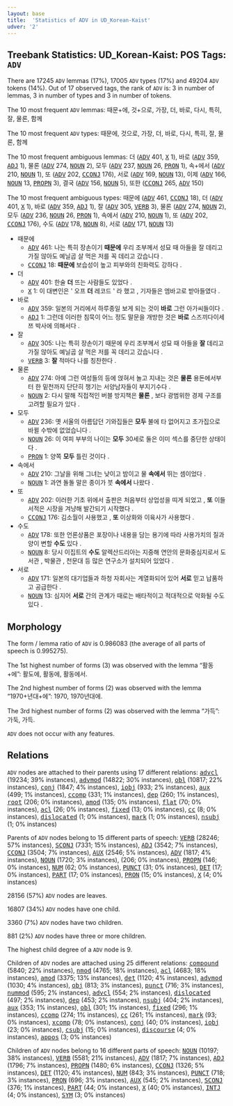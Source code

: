 ```yaml
---
layout: base
title:  'Statistics of ADV in UD_Korean-Kaist'
udver: '2'
---
```


## Treebank Statistics: UD_Korean-Kaist: POS Tags: `ADV`

There are 17245 `ADV` lemmas (17%), 17005 `ADV` types (17%) and 49204 `ADV` tokens (14%).
Out of 17 observed tags, the rank of `ADV` is: 3 in number of lemmas, 3 in number of types and 3 in number of tokens.

The 10 most frequent `ADV` lemmas: 때문+에, 것+으로, 가장, 더, 바로, 다시, 특히, 잘, 물론, 함께

The 10 most frequent `ADV` types:  때문에, 것으로, 가장, 더, 바로, 다시, 특히, 잘, 물론, 함께

The 10 most frequent ambiguous lemmas: 더 (<tt><a href="ko_kaist-pos-ADV.html">ADV</a></tt> 401, <tt><a href="ko_kaist-pos-X.html">X</a></tt> 1), 바로 (<tt><a href="ko_kaist-pos-ADV.html">ADV</a></tt> 359, <tt><a href="ko_kaist-pos-ADJ.html">ADJ</a></tt> 1), 물론 (<tt><a href="ko_kaist-pos-ADV.html">ADV</a></tt> 274, <tt><a href="ko_kaist-pos-NOUN.html">NOUN</a></tt> 2), 모두 (<tt><a href="ko_kaist-pos-ADV.html">ADV</a></tt> 237, <tt><a href="ko_kaist-pos-NOUN.html">NOUN</a></tt> 26, <tt><a href="ko_kaist-pos-PRON.html">PRON</a></tt> 1), 속+에서 (<tt><a href="ko_kaist-pos-ADV.html">ADV</a></tt> 210, <tt><a href="ko_kaist-pos-NOUN.html">NOUN</a></tt> 1), 또 (<tt><a href="ko_kaist-pos-ADV.html">ADV</a></tt> 202, <tt><a href="ko_kaist-pos-CCONJ.html">CCONJ</a></tt> 176), 서로 (<tt><a href="ko_kaist-pos-ADV.html">ADV</a></tt> 169, <tt><a href="ko_kaist-pos-NOUN.html">NOUN</a></tt> 13), 이제 (<tt><a href="ko_kaist-pos-ADV.html">ADV</a></tt> 166, <tt><a href="ko_kaist-pos-NOUN.html">NOUN</a></tt> 13, <tt><a href="ko_kaist-pos-PROPN.html">PROPN</a></tt> 3), 결국 (<tt><a href="ko_kaist-pos-ADV.html">ADV</a></tt> 156, <tt><a href="ko_kaist-pos-NOUN.html">NOUN</a></tt> 5), 또한 (<tt><a href="ko_kaist-pos-CCONJ.html">CCONJ</a></tt> 265, <tt><a href="ko_kaist-pos-ADV.html">ADV</a></tt> 150)

The 10 most frequent ambiguous types:  때문에 (<tt><a href="ko_kaist-pos-ADV.html">ADV</a></tt> 461, <tt><a href="ko_kaist-pos-CCONJ.html">CCONJ</a></tt> 18), 더 (<tt><a href="ko_kaist-pos-ADV.html">ADV</a></tt> 401, <tt><a href="ko_kaist-pos-X.html">X</a></tt> 1), 바로 (<tt><a href="ko_kaist-pos-ADV.html">ADV</a></tt> 359, <tt><a href="ko_kaist-pos-ADJ.html">ADJ</a></tt> 1), 잘 (<tt><a href="ko_kaist-pos-ADV.html">ADV</a></tt> 305, <tt><a href="ko_kaist-pos-VERB.html">VERB</a></tt> 3), 물론 (<tt><a href="ko_kaist-pos-ADV.html">ADV</a></tt> 274, <tt><a href="ko_kaist-pos-NOUN.html">NOUN</a></tt> 2), 모두 (<tt><a href="ko_kaist-pos-ADV.html">ADV</a></tt> 236, <tt><a href="ko_kaist-pos-NOUN.html">NOUN</a></tt> 26, <tt><a href="ko_kaist-pos-PRON.html">PRON</a></tt> 1), 속에서 (<tt><a href="ko_kaist-pos-ADV.html">ADV</a></tt> 210, <tt><a href="ko_kaist-pos-NOUN.html">NOUN</a></tt> 1), 또 (<tt><a href="ko_kaist-pos-ADV.html">ADV</a></tt> 202, <tt><a href="ko_kaist-pos-CCONJ.html">CCONJ</a></tt> 176), 수도 (<tt><a href="ko_kaist-pos-ADV.html">ADV</a></tt> 178, <tt><a href="ko_kaist-pos-NOUN.html">NOUN</a></tt> 8), 서로 (<tt><a href="ko_kaist-pos-ADV.html">ADV</a></tt> 171, <tt><a href="ko_kaist-pos-NOUN.html">NOUN</a></tt> 13)


* 때문에
  * <tt><a href="ko_kaist-pos-ADV.html">ADV</a></tt> 461: 나는 특히 장손이기 <b>때문에</b> 우리 조부께서 성묘 때 아들을 잘 데리고 가질 않아도 예닐곱 살 먹은 저를 꼭 데리고 갔습니다 .
  * <tt><a href="ko_kaist-pos-CCONJ.html">CCONJ</a></tt> 18: <b>때문에</b> 보습성이 높고 피부와의 친화력도 강하다 .
* 더
  * <tt><a href="ko_kaist-pos-ADV.html">ADV</a></tt> 401: 한술 <b>더</b> 뜨는 사람들도 있었다 .
  * <tt><a href="ko_kaist-pos-X.html">X</a></tt> 1: 이 대변인은 ' 오프 <b>더</b> 레코드 ' 라 했고 , 기자들은 엠바고로 받아들였다 .
* 바로
  * <tt><a href="ko_kaist-pos-ADV.html">ADV</a></tt> 359: 일본의 거리에서 하루종일 보게 되는 것이 <b>바로</b> 그런 아가씨들이다 .
  * <tt><a href="ko_kaist-pos-ADJ.html">ADJ</a></tt> 1: 그런데 이러한 침묵이 어느 정도 말문을 개방한 것은 <b>바로</b> 스즈끼다이세쯔 박사에 의해서다 .
* 잘
  * <tt><a href="ko_kaist-pos-ADV.html">ADV</a></tt> 305: 나는 특히 장손이기 때문에 우리 조부께서 성묘 때 아들을 <b>잘</b> 데리고 가질 않아도 예닐곱 살 먹은 저를 꼭 데리고 갔습니다 .
  * <tt><a href="ko_kaist-pos-VERB.html">VERB</a></tt> 3: <b>잘</b> 적마다 나를 칭찬한다 .
* 물론
  * <tt><a href="ko_kaist-pos-ADV.html">ADV</a></tt> 274: 아예 그런 여성들의 등에 얹혀서 놀고 지내는 것은 <b>물론</b> 용돈에서부터 한 밑천까지 단단히 챙기는 서양남자들이 부지기수다 .
  * <tt><a href="ko_kaist-pos-NOUN.html">NOUN</a></tt> 2: 다시 말해 직접적인 버블 방지책은 <b>물론</b> , 보다 광범위한 경제 구조를 고려할 필요가 있다 .
* 모두
  * <tt><a href="ko_kaist-pos-ADV.html">ADV</a></tt> 236: 옛 서울의 아름답던 기와집들은 <b>모두</b> 불에 타 없어지고 초가집으로 바뀔 수밖에 없었습니다 .
  * <tt><a href="ko_kaist-pos-NOUN.html">NOUN</a></tt> 26: 이 여피 부부의 나이는 <b>모두</b> 30세로 둘은 이미 섹스를 중단한 상태이다 .
  * <tt><a href="ko_kaist-pos-PRON.html">PRON</a></tt> 1: 양쪽 <b>모두</b> 틀린 것이다 .
* 속에서
  * <tt><a href="ko_kaist-pos-ADV.html">ADV</a></tt> 210: 그날을 위해 그녀는 낮이고 밤이고 물 <b>속에서</b> 뛰는 셈이었다 .
  * <tt><a href="ko_kaist-pos-NOUN.html">NOUN</a></tt> 1: 과연 돌돌 말은 종이가 붓 <b>속에서</b> 나왔다 .
* 또
  * <tt><a href="ko_kaist-pos-ADV.html">ADV</a></tt> 202: 이러한 기초 위에서 출판은 처음부터 상업성을 띠게 되었고 , <b>또</b> 이들 서적은 시장을 겨냥해 발간되기 시작했다 .
  * <tt><a href="ko_kaist-pos-CCONJ.html">CCONJ</a></tt> 176: 김소월이 사용했고 , <b>또</b> 이상화와 이육사가 사용했다 .
* 수도
  * <tt><a href="ko_kaist-pos-ADV.html">ADV</a></tt> 178: 또한 언론상품은 포장이나 내용을 담는 용기에 따라 사용가치의 질과 양이 변할 <b>수도</b> 있다 .
  * <tt><a href="ko_kaist-pos-NOUN.html">NOUN</a></tt> 8: 당시 이집트의 <b>수도</b> 알렉산드리아는 지중해 연안의 문화중심지로서 도서관 , 박물관 , 천문대 등 많은 연구소가 설치되어 있었다 .
* 서로
  * <tt><a href="ko_kaist-pos-ADV.html">ADV</a></tt> 171: 일본의 대기업들과 하청 자회사는 계열화되어 있어 <b>서로</b> 믿고 납품하고 공급한다 .
  * <tt><a href="ko_kaist-pos-NOUN.html">NOUN</a></tt> 13: 심지어 <b>서로</b> 간의 관계가 때로는 배타적이고 적대적으로 악화될 수도 있다 .

## Morphology

The form / lemma ratio of `ADV` is 0.986083 (the average of all parts of speech is 0.995275).

The 1st highest number of forms (3) was observed with the lemma “활동+에”: 활도에, 활동에, 활동에서.

The 2nd highest number of forms (2) was observed with the lemma “1970+년대+에”: 1970, 1970년대에.

The 3rd highest number of forms (2) was observed with the lemma “가득”: 가둑, 가득.

`ADV` does not occur with any features.


## Relations

`ADV` nodes are attached to their parents using 17 different relations: <tt><a href="ko_kaist-dep-advcl.html">advcl</a></tt> (19234; 39% instances), <tt><a href="ko_kaist-dep-advmod.html">advmod</a></tt> (14822; 30% instances), <tt><a href="ko_kaist-dep-obl.html">obl</a></tt> (10817; 22% instances), <tt><a href="ko_kaist-dep-conj.html">conj</a></tt> (1847; 4% instances), <tt><a href="ko_kaist-dep-iobj.html">iobj</a></tt> (933; 2% instances), <tt><a href="ko_kaist-dep-aux.html">aux</a></tt> (499; 1% instances), <tt><a href="ko_kaist-dep-ccomp.html">ccomp</a></tt> (331; 1% instances), <tt><a href="ko_kaist-dep-dep.html">dep</a></tt> (260; 1% instances), <tt><a href="ko_kaist-dep-root.html">root</a></tt> (206; 0% instances), <tt><a href="ko_kaist-dep-amod.html">amod</a></tt> (135; 0% instances), <tt><a href="ko_kaist-dep-flat.html">flat</a></tt> (70; 0% instances), <tt><a href="ko_kaist-dep-acl.html">acl</a></tt> (26; 0% instances), <tt><a href="ko_kaist-dep-fixed.html">fixed</a></tt> (13; 0% instances), <tt><a href="ko_kaist-dep-cc.html">cc</a></tt> (8; 0% instances), <tt><a href="ko_kaist-dep-dislocated.html">dislocated</a></tt> (1; 0% instances), <tt><a href="ko_kaist-dep-mark.html">mark</a></tt> (1; 0% instances), <tt><a href="ko_kaist-dep-nsubj.html">nsubj</a></tt> (1; 0% instances)

Parents of `ADV` nodes belong to 15 different parts of speech: <tt><a href="ko_kaist-pos-VERB.html">VERB</a></tt> (28246; 57% instances), <tt><a href="ko_kaist-pos-SCONJ.html">SCONJ</a></tt> (7331; 15% instances), <tt><a href="ko_kaist-pos-ADJ.html">ADJ</a></tt> (3542; 7% instances), <tt><a href="ko_kaist-pos-CCONJ.html">CCONJ</a></tt> (3504; 7% instances), <tt><a href="ko_kaist-pos-AUX.html">AUX</a></tt> (2546; 5% instances), <tt><a href="ko_kaist-pos-ADV.html">ADV</a></tt> (1817; 4% instances), <tt><a href="ko_kaist-pos-NOUN.html">NOUN</a></tt> (1720; 3% instances),  (206; 0% instances), <tt><a href="ko_kaist-pos-PROPN.html">PROPN</a></tt> (146; 0% instances), <tt><a href="ko_kaist-pos-NUM.html">NUM</a></tt> (62; 0% instances), <tt><a href="ko_kaist-pos-PUNCT.html">PUNCT</a></tt> (31; 0% instances), <tt><a href="ko_kaist-pos-DET.html">DET</a></tt> (17; 0% instances), <tt><a href="ko_kaist-pos-PART.html">PART</a></tt> (17; 0% instances), <tt><a href="ko_kaist-pos-PRON.html">PRON</a></tt> (15; 0% instances), <tt><a href="ko_kaist-pos-X.html">X</a></tt> (4; 0% instances)

28156 (57%) `ADV` nodes are leaves.

16807 (34%) `ADV` nodes have one child.

3360 (7%) `ADV` nodes have two children.

881 (2%) `ADV` nodes have three or more children.

The highest child degree of a `ADV` node is 9.

Children of `ADV` nodes are attached using 25 different relations: <tt><a href="ko_kaist-dep-compound.html">compound</a></tt> (5840; 22% instances), <tt><a href="ko_kaist-dep-nmod.html">nmod</a></tt> (4765; 18% instances), <tt><a href="ko_kaist-dep-acl.html">acl</a></tt> (4683; 18% instances), <tt><a href="ko_kaist-dep-amod.html">amod</a></tt> (3375; 13% instances), <tt><a href="ko_kaist-dep-det.html">det</a></tt> (1120; 4% instances), <tt><a href="ko_kaist-dep-advmod.html">advmod</a></tt> (1030; 4% instances), <tt><a href="ko_kaist-dep-obj.html">obj</a></tt> (813; 3% instances), <tt><a href="ko_kaist-dep-punct.html">punct</a></tt> (716; 3% instances), <tt><a href="ko_kaist-dep-nummod.html">nummod</a></tt> (595; 2% instances), <tt><a href="ko_kaist-dep-advcl.html">advcl</a></tt> (554; 2% instances), <tt><a href="ko_kaist-dep-dislocated.html">dislocated</a></tt> (497; 2% instances), <tt><a href="ko_kaist-dep-dep.html">dep</a></tt> (453; 2% instances), <tt><a href="ko_kaist-dep-nsubj.html">nsubj</a></tt> (404; 2% instances), <tt><a href="ko_kaist-dep-aux.html">aux</a></tt> (353; 1% instances), <tt><a href="ko_kaist-dep-obl.html">obl</a></tt> (301; 1% instances), <tt><a href="ko_kaist-dep-fixed.html">fixed</a></tt> (296; 1% instances), <tt><a href="ko_kaist-dep-ccomp.html">ccomp</a></tt> (274; 1% instances), <tt><a href="ko_kaist-dep-cc.html">cc</a></tt> (261; 1% instances), <tt><a href="ko_kaist-dep-mark.html">mark</a></tt> (93; 0% instances), <tt><a href="ko_kaist-dep-xcomp.html">xcomp</a></tt> (78; 0% instances), <tt><a href="ko_kaist-dep-conj.html">conj</a></tt> (40; 0% instances), <tt><a href="ko_kaist-dep-iobj.html">iobj</a></tt> (23; 0% instances), <tt><a href="ko_kaist-dep-csubj.html">csubj</a></tt> (15; 0% instances), <tt><a href="ko_kaist-dep-discourse.html">discourse</a></tt> (4; 0% instances), <tt><a href="ko_kaist-dep-appos.html">appos</a></tt> (3; 0% instances)

Children of `ADV` nodes belong to 16 different parts of speech: <tt><a href="ko_kaist-pos-NOUN.html">NOUN</a></tt> (10197; 38% instances), <tt><a href="ko_kaist-pos-VERB.html">VERB</a></tt> (5581; 21% instances), <tt><a href="ko_kaist-pos-ADV.html">ADV</a></tt> (1817; 7% instances), <tt><a href="ko_kaist-pos-ADJ.html">ADJ</a></tt> (1796; 7% instances), <tt><a href="ko_kaist-pos-PROPN.html">PROPN</a></tt> (1480; 6% instances), <tt><a href="ko_kaist-pos-CCONJ.html">CCONJ</a></tt> (1326; 5% instances), <tt><a href="ko_kaist-pos-DET.html">DET</a></tt> (1120; 4% instances), <tt><a href="ko_kaist-pos-NUM.html">NUM</a></tt> (843; 3% instances), <tt><a href="ko_kaist-pos-PUNCT.html">PUNCT</a></tt> (718; 3% instances), <tt><a href="ko_kaist-pos-PRON.html">PRON</a></tt> (696; 3% instances), <tt><a href="ko_kaist-pos-AUX.html">AUX</a></tt> (545; 2% instances), <tt><a href="ko_kaist-pos-SCONJ.html">SCONJ</a></tt> (376; 1% instances), <tt><a href="ko_kaist-pos-PART.html">PART</a></tt> (44; 0% instances), <tt><a href="ko_kaist-pos-X.html">X</a></tt> (40; 0% instances), <tt><a href="ko_kaist-pos-INTJ.html">INTJ</a></tt> (4; 0% instances), <tt><a href="ko_kaist-pos-SYM.html">SYM</a></tt> (3; 0% instances)

